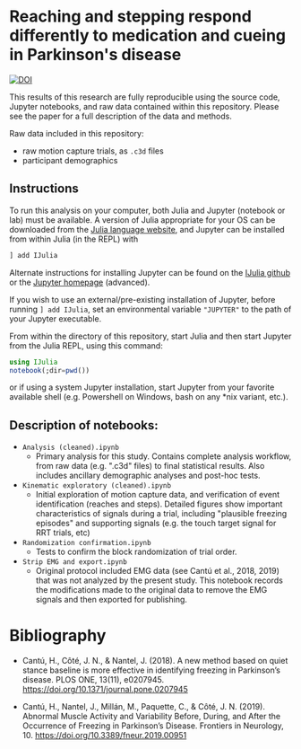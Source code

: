 # Reaching and stepping respond differently to medication and cueing in Parkinson's disease

[![DOI](https://zenodo.org/badge/DOI/10.5281/zenodo.10685596.svg)](https://doi.org/10.5281/zenodo.10685596)

This results of this research are fully reproducible using the source code, Jupyter
notebooks, and raw data contained within this repository. Please see the paper for a full
description of the data and methods.

Raw data included in this repository:

- raw motion capture trials, as `.c3d` files
- participant demographics

## Instructions

To run this analysis on your computer, both Julia and Jupyter (notebook or lab) must be available. A
version of Julia appropriate for your OS can be downloaded from the [Julia language
website](https://julialang.org/downloads/), and Jupyter can be installed from within Julia
(in the REPL) with

```julia
] add IJulia
```

Alternate instructions for installing Jupyter can be found on the [IJulia
github](https://github.com/JuliaLang/IJulia.jl) or the [Jupyter
homepage](https://jupyter.org/install) (advanced).

If you wish to use an external/pre-existing installation of Jupyter, before running `] add
IJulia`, set an environmental variable `"JUPYTER"` to the path of your Jupyter executable.

From within the directory of this repository, start Julia and then start Jupyter from the Julia
REPL, using this command:

```julia
using IJulia
notebook(;dir=pwd())
```

or if using a system Jupyter installation, start Jupyter from your favorite available shell
(e.g. Powershell on Windows, bash on any *nix variant, etc.).

## Description of notebooks:

- `Analysis (cleaned).ipynb`
    - Primary analysis for this study. Contains complete analysis workflow, from raw data
        (e.g. ".c3d" files) to final statistical results. Also includes ancillary
        demographic analyses and post-hoc tests.
- `Kinematic exploratory (cleaned).ipynb`
    - Initial exploration of motion capture data, and verification of event identification
        (reaches and steps). Detailed figures show important characteristics of signals
        during a trial, including "plausible freezing episodes" and supporting signals (e.g.
        the touch target signal for RRT trials, etc)
- `Randomization confirmation.ipynb`
    - Tests to confirm the block randomization of trial order.
- `Strip EMG and export.ipynb`
    - Original protocol included EMG data (see Cantú et al., 2018, 2019) that was not
        analyzed by the present study. This notebook records the modifications made to the
        original data to remove the EMG signals and then exported for publishing.

# Bibliography

- Cantú, H., Côté, J. N., & Nantel, J. (2018). A new method based on quiet stance baseline is more effective in identifying freezing in Parkinson’s disease. PLOS ONE, 13(11), e0207945. https://doi.org/10.1371/journal.pone.0207945

- Cantú, H., Nantel, J., Millán, M., Paquette, C., & Côté, J. N. (2019). Abnormal Muscle Activity and Variability Before, During, and After the Occurrence of Freezing in Parkinson’s Disease. Frontiers in Neurology, 10. https://doi.org/10.3389/fneur.2019.00951


